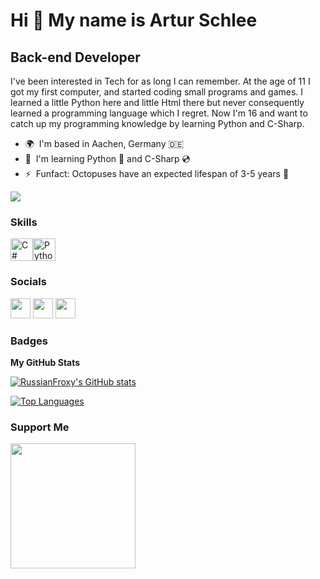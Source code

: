 Hi 👋 My name is Artur Schlee
============================

Back-end Developer
------------------

I've been interested in Tech for as long I can remember. At the age of 11 I got my first computer, and started coding small programs and games. I learned a little Python here and little Html there but never consequently learned a programming language which I regret. Now I'm 16 and want to catch up my programming knowledge by learning Python and C-Sharp.

* 🌍  I'm based in Aachen, Germany 🇩🇪
*  🧠  I'm learning Python 🐍 and C-Sharp 💿
* ⚡  Funfact: Octopuses have an expected lifespan of 3-5 years 🐙

<a href="https://www.github.com/RussianFroxy" target="_blank" rel="noreferrer"><img
src="https://img.shields.io/github/followers/RussianFroxy?logo=github&style=for-the-badge&color=0891b2&labelColor=181824" /></a>

### Skills


<p align="left">
<a href="https://docs.microsoft.com/en-us/dotnet/csharp/" target="_blank" rel="noreferrer"><img src="https://raw.githubusercontent.com/danielcranney/readme-generator/main/public/icons/skills/csharp-colored.svg" width="36" height="36" alt="C#" /></a><a href="https://www.python.org/" target="_blank" rel="noreferrer"><img src="https://raw.githubusercontent.com/danielcranney/readme-generator/main/public/icons/skills/python-colored.svg" width="36" height="36" alt="Python" /></a></p>

### Socials


<p align="left"> <a href="https://www.github.com/russianfroxy" target="_blank" rel="noreferrer"><img src="https://raw.githubusercontent.com/danielcranney/readme-generator/main/public/icons/socials/github.svg" width="32" height="32" /></a> <a href="https://www.instagram.com/artur.03_07" target="_blank" rel="noreferrer"><img src="https://raw.githubusercontent.com/danielcranney/readme-generator/main/public/icons/socials/instagram.svg" width="32" height="32" /></a> <a href="https://stackoverflow.com/users/21113321/artur-schlee" target="_blank" rel="noreferrer"><img src="https://raw.githubusercontent.com/danielcranney/readme-generator/main/public/icons/socials/stackoverflow.svg" width="32" height="32" /></a></p>

### Badges

<b>My GitHub Stats</b>

<a href="http://www.github.com/RussianFroxy"><img src="https://github-readme-stats.vercel.app/api?username=RussianFroxy&show_icons=true&hide=contribs&count_private=true&title_color=0891b2&text_color=ffffff&icon_color=0891b2&bg_color=0d1117&hide_border=true&show_icons=true" alt="RussianFroxy's GitHub stats" /></a>

<a href="https://github.com/RussianFroxy" align="left"><img src="https://github-readme-stats.vercel.app/api/top-langs/?username=RussianFroxy&langs_count=10&title_color=0891b2&text_color=ffffff&icon_color=0891b2&bg_color=0d1117&hide_border=true&locale=en&custom_title=Top%20%Languages" alt="Top Languages" /></a>

### Support Me

<a href="https://www.buymeacoffee.com/russianfroxy"><img src="https://cdn.buymeacoffee.com/buttons/v2/default-yellow.png" width="200" /></a>

